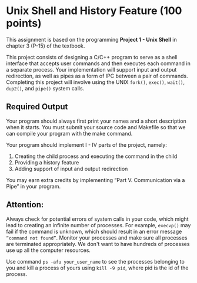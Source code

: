 # Unix Shell and History Feature (100 points)

This assignment is based on the programming **Project 1 - Unix Shell** in chapter 3 (P-15) of the
textbook.

This project consists of designing a C/C++ program to serve as a shell interface that accepts user
commands and then executes each command in a separate process. Your implementation will
support input and output redirection, as well as pipes as a form of IPC between a pair of
commands. Completing this project will involve using the UNIX `fork()`, `exec()`, `wait()`,
`dup2()`, and `pipe()` system calls.

## Required Output

Your program should always first print your names and a short description when it starts. You
must submit your source code and Makefile so that we can compile your program with the make
command.

Your program should implement I - IV parts of the project, namely:

  1. Creating the child process and executing the command in the child
  2. Providing a history feature
  3. Adding support of input and output redirection

You may earn extra credits by implementing “Part V. Communication via a Pipe” in your
program.

## Attention:

Always check for potential errors of system calls in your code, which might lead to creating an
infinite number of processes. For example, `execvp()` may fail if the command is unknown, which
should result in an error message `“command not found”`. Monitor your processes and make sure
all processes are terminated appropriately. We don't want to have hundreds of processes use up
all the computer resources.

Use command `ps -afu your_user_name` to see the processes belonging to you and kill a
process of yours using `kill -9 pid`, where pid is the id of the process. 
